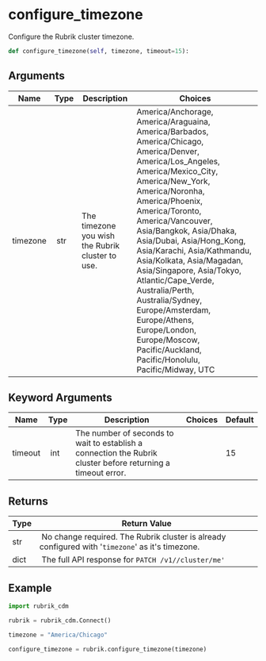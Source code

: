 # configure_timezone

Configure the Rubrik cluster timezone.

```py
def configure_timezone(self, timezone, timeout=15):
```

## Arguments

| Name        | Type | Description                                                                 | Choices |
|-------------|------|-----------------------------------------------------------------------------|---------|
| timezone  | str | The timezone you wish the Rubrik cluster to use.  | America/Anchorage, America/Araguaina, America/Barbados, America/Chicago, America/Denver, America/Los_Angeles, America/Mexico_City, America/New_York, America/Noronha, America/Phoenix, America/Toronto, America/Vancouver, Asia/Bangkok, Asia/Dhaka, Asia/Dubai, Asia/Hong_Kong, Asia/Karachi, Asia/Kathmandu, Asia/Kolkata, Asia/Magadan, Asia/Singapore, Asia/Tokyo, Atlantic/Cape_Verde, Australia/Perth, Australia/Sydney, Europe/Amsterdam, Europe/Athens, Europe/London, Europe/Moscow, Pacific/Auckland, Pacific/Honolulu, Pacific/Midway, UTC |

## Keyword Arguments

| Name        | Type | Description                                                                 | Choices | Default |
|-------------|------|-----------------------------------------------------------------------------|---------|---------|
| timeout  | int | The number of seconds to wait to establish a connection the Rubrik cluster before returning a timeout error.  |  | 15 |

## Returns

| Type | Return Value                                                                                  |
|------|-----------------------------------------------------------------------------------------------|
| str | No change required. The Rubrik cluster is already configured with '`timezone`' as it's timezone. |
| dict | The full API response for `PATCH /v1//cluster/me'` |



## Example

```py
import rubrik_cdm

rubrik = rubrik_cdm.Connect()

timezone = "America/Chicago"

configure_timezone = rubrik.configure_timezone(timezone)

```
